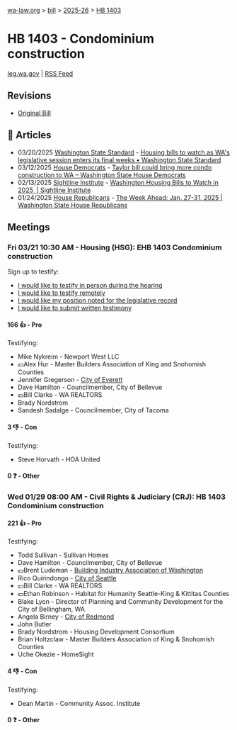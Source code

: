 [wa-law.org](/) > [bill](/bill/) > [2025-26](/bill/2025-26/) > [HB 1403](/bill/2025-26/hb/1403/)

# HB 1403 - Condominium construction
[leg.wa.gov](https://app.leg.wa.gov/billsummary?BillNumber=1403&Year=2025&Initiative=false) | [RSS Feed](./rss.xml)

## Revisions
* [Original Bill](1/)

## 📰 Articles
* 03/20/2025 [Washington State Standard](/org/washington_state_standard/) - [Housing bills to watch as WA's legislative session enters its final weeks • Washington State Standard](https://washingtonstatestandard.com/2025/03/20/housing-bills-to-watch-as-the-washington-legislative-session-enters-its-final-weeks/#:~:text=House%20Bill%201403)
* 03/12/2025 [House Democrats](/org/house_democrats/) - [Taylor bill could bring more condo construction to WA – Washington State House Democrats](https://housedemocrats.wa.gov/blog/2025/03/12/taylor-bill-could-bring-more-condo-construction-to-wa/#:~:text=House%20Bill%201403)
* 02/13/2025 [Sightline Institute](/org/sightline_institute/) - [Washington Housing Bills to Watch in 2025  | Sightline Institute](https://www.sightline.org/2025/02/13/washington-housing-bills-to-watch-in-2025/#:~:text=HB%201403)
* 01/24/2025 [House Republicans](/org/house_republicans/) - [The Week Ahead: Jan. 27-31, 2025 | Washington State House Republicans](https://houserepublicans.wa.gov/week/the-week-ahead-jan-27-31-2025/#:~:text=HB%201403)

## Meetings
### Fri 03/21 10:30 AM - Housing (HSG): EHB 1403 Condominium construction
Sign up to testify:
* [I would like to testify in person during the hearing](https://app.leg.wa.gov/csi/Testifier/Add?chamber=House&mId=33078&aId=165898&caId=26553&tId=1)
* [I would like to testify remotely](https://app.leg.wa.gov/csi/Testifier/Add?chamber=House&mId=33078&aId=165898&caId=26553&tId=2)
* [I would like my position noted for the legislative record](https://app.leg.wa.gov/csi/Testifier/Add?chamber=House&mId=33078&aId=165898&caId=26553&tId=3)
* [I would like to submit written testimony](https://app.leg.wa.gov/csi/Testifier/Add?chamber=House&mId=33078&aId=165898&caId=26553&tId=4)

#### 166 👍 - Pro
Testifying:
* Mike Nykreim - Newport West LLC
* 💵Alex Hur - Master Builders Association of King and Snohomish Counties
* Jennifer Gregerson - [City of Everett](/org/city_of_everett/)
* Dave Hamilton - Councilmember, City of Bellevue
* 💵Bill Clarke - WA REALTORS
* Brady Nordstrom
* Sandesh Sadalge - Councilmember, City of Tacoma

#### 3 👎 - Con
Testifying:
* Steve Horvath - HOA United

#### 0 ❓ - Other

### Wed 01/29 08:00 AM - Civil Rights & Judiciary (CRJ): HB 1403 Condominium construction
#### 221 👍 - Pro
Testifying:
* Todd Sullivan - Sullivan Homes
* Dave Hamilton - Councilmember, City of Bellevue
* 💵Brent Ludeman - [Building Industry Association of Washington](/org/building_industry_association_of_washington/)
* Rico Quirindongo - [City of Seattle](/org/city_of_seattle/)
* 💵Bill Clarke - WA REALTORS
* 💵Ethan Robinson - Habitat for Humanity Seattle-King & Kittitas Counties
* Blake Lyon - Director of Planning and Community Development for the City of Bellingham, WA
* Angela Birney - [City of Redmond](/org/city_of_redmond/)
* John Butler
* Brady Nordstrom - Housing Development Consortium
* Brian Holtzclaw - Master Builders Association of King & Snohomish Counties
* Uche Okezie - HomeSight

#### 4 👎 - Con
Testifying:
* Dean Martin - Community Assoc. Institute

#### 0 ❓ - Other
